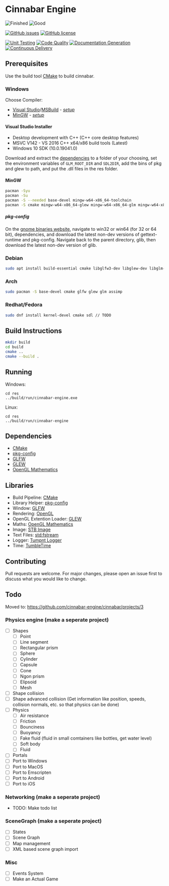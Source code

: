 # Cinnabar Engine

![Finished](https://img.shields.io/badge/Finished-no-red?style=flat)
![Good](https://img.shields.io/badge/Good-maybe-yellow?style=flat)

[![GitHub issues](https://img.shields.io/github/issues/cinnabar-engine/cinnabar)](https://github.com/cinnabar-engine/cinnabar/issues)
[![GitHub license](https://img.shields.io/github/license/cinnabar-engine/cinnabar)](https://github.com/cinnabar-engine/cinnabar/blob/develop/LICENSE)

[![Unit Testing](https://github.com/cinnabar-engine/cinnabar/actions/workflows/UnitTests.yml/badge.svg)](https://github.com/cinnabar-engine/cinnabar/actions/workflows/UnitTests.yml)
[![Code Quality](https://github.com/cinnabar-engine/cinnabar/actions/workflows/codeql-analysis.yml/badge.svg)](https://github.com/cinnabar-engine/cinnabar/actions/workflows/codeql-analysis.yml)
[![Documentation Generation](https://github.com/cinnabar-engine/cinnabar/actions/workflows/Doxygen.yml/badge.svg)](https://github.com/cinnabar-engine/cinnabar/actions/workflows/Doxygen.yml)
[![Continuous Delivery](https://github.com/cinnabar-engine/cinnabar/actions/workflows/CD.yml/badge.svg)](https://github.com/cinnabar-engine/cinnabar/actions/workflows/CD.yml)

## Prerequisites

Use the build tool [CMake](https://cmake.org/install/) to build cinnabar.

### Windows

Choose Compiler:

-   [Visual Studio](https://visualstudio.microsoft.com/)/[MSBuild](https://aka.ms/buildtools) - _[setup](#visual-studio-installer)_
-   [MinGW](http://mingw-w64.org/doku.php/download) - _[setup](#msysmingw)_

#### Visual Studio Installer

-   Desktop development with C++ (C++ core desktop features)
-   MSVC V142 - VS 2016 C++ x64/x86 build tools (Latest)
-   Windows 10 SDK (10.0.19041.0)

Download and extract the [dependencies](#Dependencies) to a folder of your choosing,
set the environment variables of `GLM_ROOT_DIR` and `SDL2DIR`, add the bins of
pkg and glew to path, and put the .dll files in the res folder.

#### MinGW

```bash
pacman -Syu
pacman -Su
pacman -S --needed base-devel mingw-w64-x86_64-toolchain
pacman -S cmake mingw-w64-x86_64-glew mingw-w64-x86_64-glm mingw-w64-x86_64-SDL2
```

##### pkg-config

On the [gnome binaries website](https://download-fallback.gnome.org/binaries/),
navigate to win32 or win64 (for 32 or 64 bit), dependencies,
and download the latest non-dev versions of gettext-runtime and pkg-config.
Navigate back to the parent directory, glib, then download the latest non-dev version of glib.

### Debian

```bash
sudo apt install build-essential cmake libglfw3-dev libglew-dev libglm-dev libassimp-dev
```

### Arch

```bash
sudo pacman -S base-devel cmake glfw glew glm assimp
```

### Redhat/Fedora

```bash
sudo dnf install kernel-devel cmake sdl // TODO
```

## Build Instructions

```bash
mkdir build
cd build
cmake ..
cmake --build .
```

## Running

Windows:

```
cd res
../build/run/cinnabar-engine.exe
```

Linux:

```
cd res
../build/run/cinnabar-engine
```

## Dependencies

-   [CMake](https://cmake.org/)
-   [pkg-config](https://www.freedesktop.org/wiki/Software/pkg-config/)
-   [GLFW](https://www.glfw.org)
-   [GLEW](http://glew.sourceforge.net/)
-   [OpenGL Mathematics](https://glm.g-truc.net/0.9.9/index.html)

## Libraries

-   Build Pipeline: [CMake](https://cmake.org/)
-   Library Helper: [pkg-config](https://www.freedesktop.org/wiki/Software/pkg-config/)
-   Window: [GLFW](https://www.glfw.org)
-   Rendering: [OpenGL](https://www.opengl.org/)
-   OpenGL Extention Loader: [GLEW](http://glew.sourceforge.net/)
-   Maths: [OpenGL Mathematics](https://glm.g-truc.net/0.9.9/index.html)
-   Image: [STB Image](https://github.com/nothings/stb/blob/master/stb_image.h)
-   Text Files: [std:fstream](https://gcc.gnu.org/onlinedocs/libstdc++/libstdc++-html-USERS-4.2/fstream.html)
-   Logger: [Tumpnt Logger](https://github.com/Tumpnt/TumpntAudio/blob/master/src/core/tpnt_log.h)
-   Time: [TumbleTime](https://github.com/tumble1999/tumble-time)

## Contributing

Pull requests are welcome. For major changes, please open an issue first to discuss what you would like to change.

## Todo

Moved to: https://github.com/cinnabar-engine/cinnabar/projects/3

### Physics engine (make a seperate project)

-   [ ] Shapes
    -   [ ] Point
    -   [ ] Line segment
    -   [ ] Rectangular prism
    -   [ ] Sphere
    -   [ ] Cylinder
    -   [ ] Capsule
    -   [ ] Cone
    -   [ ] Ngon prism
    -   [ ] Elipsoid
    -   [ ] Mesh
-   [ ] Shape collision
-   [ ] Shape advanced collision (Get information like position, speeds, collision normals, etc. so that physics can be done)
-   [ ] Physics
    -   [ ] Air resistance
    -   [ ] Friction
    -   [ ] Bounciness
    -   [ ] Buoyancy
    -   [ ] Fake fluid (fluid in small comtainers like bottles, get water level)
    -   [ ] Soft body
    -   [ ] Fluid
-   [ ] Portals
-   [ ] Port to Windows
-   [ ] Port to MacOS
-   [ ] Port to Emscripten
-   [ ] Port to Android
-   [ ] Port to iOS

### Networking (make a seperate project)

-   TODO: Make todo list

### SceneGraph (make a seperate project)

-   [ ] States
-   [ ] Scene Graph
-   [ ] Map management
-   [ ] XML based scene graph import

### Misc

-   [ ] Events System
-   [ ] Make an Actual Game
